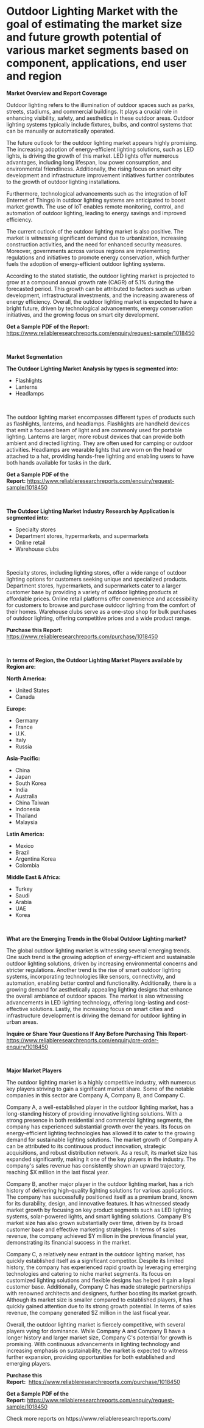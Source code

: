 <p><h1>Outdoor Lighting Market with the goal of estimating the market size and future growth potential of various market segments based on component, applications, end user and region</h1></p><p><strong>Market Overview and Report Coverage</strong></p>
<p><p>Outdoor lighting refers to the illumination of outdoor spaces such as parks, streets, stadiums, and commercial buildings. It plays a crucial role in enhancing visibility, safety, and aesthetics in these outdoor areas. Outdoor lighting systems typically include fixtures, bulbs, and control systems that can be manually or automatically operated.</p><p>The future outlook for the outdoor lighting market appears highly promising. The increasing adoption of energy-efficient lighting solutions, such as LED lights, is driving the growth of this market. LED lights offer numerous advantages, including long lifespan, low power consumption, and environmental friendliness. Additionally, the rising focus on smart city development and infrastructure improvement initiatives further contributes to the growth of outdoor lighting installations.</p><p>Furthermore, technological advancements such as the integration of IoT (Internet of Things) in outdoor lighting systems are anticipated to boost market growth. The use of IoT enables remote monitoring, control, and automation of outdoor lighting, leading to energy savings and improved efficiency.</p><p>The current outlook of the outdoor lighting market is also positive. The market is witnessing significant demand due to urbanization, increasing construction activities, and the need for enhanced security measures. Moreover, governments across various regions are implementing regulations and initiatives to promote energy conservation, which further fuels the adoption of energy-efficient outdoor lighting systems.</p><p>According to the stated statistic, the outdoor lighting market is projected to grow at a compound annual growth rate (CAGR) of 5.1% during the forecasted period. This growth can be attributed to factors such as urban development, infrastructural investments, and the increasing awareness of energy efficiency. Overall, the outdoor lighting market is expected to have a bright future, driven by technological advancements, energy conservation initiatives, and the growing focus on smart city development.</p></p>
<p><strong>Get a Sample PDF of the Report:</strong> <a href="https://www.reliableresearchreports.com/enquiry/request-sample/1018450">https://www.reliableresearchreports.com/enquiry/request-sample/1018450</a></p>
<p>&nbsp;</p>
<p><strong>Market Segmentation</strong></p>
<p><strong>The Outdoor Lighting Market Analysis by types is segmented into:</strong></p>
<p><ul><li>Flashlights</li><li>Lanterns</li><li>Headlamps</li></ul></p>
<p>&nbsp;</p>
<p><p>The outdoor lighting market encompasses different types of products such as flashlights, lanterns, and headlamps. Flashlights are handheld devices that emit a focused beam of light and are commonly used for portable lighting. Lanterns are larger, more robust devices that can provide both ambient and directed lighting. They are often used for camping or outdoor activities. Headlamps are wearable lights that are worn on the head or attached to a hat, providing hands-free lighting and enabling users to have both hands available for tasks in the dark.</p></p>
<p><strong>Get a Sample PDF of the Report:</strong>&nbsp;<a href="https://www.reliableresearchreports.com/enquiry/request-sample/1018450">https://www.reliableresearchreports.com/enquiry/request-sample/1018450</a></p>
<p>&nbsp;</p>
<p><strong>The Outdoor Lighting Market Industry Research by Application is segmented into:</strong></p>
<p><ul><li>Specialty stores</li><li>Department stores, hypermarkets, and supermarkets</li><li>Online retail</li><li>Warehouse clubs</li></ul></p>
<p>&nbsp;</p>
<p><p>Specialty stores, including lighting stores, offer a wide range of outdoor lighting options for customers seeking unique and specialized products. Department stores, hypermarkets, and supermarkets cater to a larger customer base by providing a variety of outdoor lighting products at affordable prices. Online retail platforms offer convenience and accessibility for customers to browse and purchase outdoor lighting from the comfort of their homes. Warehouse clubs serve as a one-stop shop for bulk purchases of outdoor lighting, offering competitive prices and a wide product range.</p></p>
<p><strong>Purchase this Report:</strong>&nbsp; <a href="https://www.reliableresearchreports.com/purchase/1018450">https://www.reliableresearchreports.com/purchase/1018450</a></p>
<p>&nbsp;</p>
<p><strong>In terms of Region, the Outdoor Lighting Market Players available by Region are:</strong></p>
<p>
    <p> <strong> North America: </strong>
        <ul>
            <li>United States</li>
            <li>Canada</li>
        </ul>
        </p> 
    <p> <strong> Europe: </strong>
        <ul>
            <li>Germany</li>
            <li>France</li>
            <li>U.K.</li>
            <li>Italy</li>
            <li>Russia</li>
        </ul>
        </p> 
    <p> <strong> Asia-Pacific: </strong>
        <ul>
            <li>China</li>
            <li>Japan</li>
            <li>South Korea</li>
            <li>India</li>
            <li>Australia</li>
            <li>China Taiwan</li>
            <li>Indonesia</li>
            <li>Thailand</li>
            <li>Malaysia</li>
        </ul>
        </p> 
    <p> <strong> Latin America: </strong>
        <ul>
            <li>Mexico</li>
            <li>Brazil</li>
            <li>Argentina Korea</li>
            <li>Colombia</li>
        </ul>
        </p> 
    <p> <strong> Middle East & Africa: </strong>
        <ul>
            <li>Turkey</li>
            <li>Saudi</li>
            <li>Arabia</li>
            <li>UAE</li>
            <li>Korea</li>
        </ul>
    </p>
    </p>
<p>&nbsp;</p>
<p><strong>What are the Emerging Trends in the Global Outdoor Lighting market?</strong></p>
<p><p>The global outdoor lighting market is witnessing several emerging trends. One such trend is the growing adoption of energy-efficient and sustainable outdoor lighting solutions, driven by increasing environmental concerns and stricter regulations. Another trend is the rise of smart outdoor lighting systems, incorporating technologies like sensors, connectivity, and automation, enabling better control and functionality. Additionally, there is a growing demand for aesthetically appealing lighting designs that enhance the overall ambiance of outdoor spaces. The market is also witnessing advancements in LED lighting technology, offering long-lasting and cost-effective solutions. Lastly, the increasing focus on smart cities and infrastructure development is driving the demand for outdoor lighting in urban areas.</p></p>
<p><strong>Inquire or Share Your Questions If Any Before Purchasing This Report</strong>- <a href="https://www.reliableresearchreports.com/enquiry/pre-order-enquiry/1018450">https://www.reliableresearchreports.com/enquiry/pre-order-enquiry/1018450</a></p>
<p>&nbsp;</p>
<p><strong>Major Market Players</strong></p>
<p><p>The outdoor lighting market is a highly competitive industry, with numerous key players striving to gain a significant market share. Some of the notable companies in this sector are Company A, Company B, and Company C.</p><p>Company A, a well-established player in the outdoor lighting market, has a long-standing history of providing innovative lighting solutions. With a strong presence in both residential and commercial lighting segments, the company has experienced substantial growth over the years. Its focus on energy-efficient lighting technologies has allowed it to cater to the growing demand for sustainable lighting solutions. The market growth of Company A can be attributed to its continuous product innovation, strategic acquisitions, and robust distribution network. As a result, its market size has expanded significantly, making it one of the key players in the industry. The company's sales revenue has consistently shown an upward trajectory, reaching $X million in the last fiscal year.</p><p>Company B, another major player in the outdoor lighting market, has a rich history of delivering high-quality lighting solutions for various applications. The company has successfully positioned itself as a premium brand, known for its durability, design, and innovative features. It has witnessed steady market growth by focusing on key product segments such as LED lighting systems, solar-powered lights, and smart lighting solutions. Company B's market size has also grown substantially over time, driven by its broad customer base and effective marketing strategies. In terms of sales revenue, the company achieved $Y million in the previous financial year, demonstrating its financial success in the market.</p><p>Company C, a relatively new entrant in the outdoor lighting market, has quickly established itself as a significant competitor. Despite its limited history, the company has experienced rapid growth by leveraging emerging technologies and catering to niche market segments. Its focus on customized lighting solutions and flexible designs has helped it gain a loyal customer base. Additionally, Company C has made strategic partnerships with renowned architects and designers, further boosting its market growth. Although its market size is smaller compared to established players, it has quickly gained attention due to its strong growth potential. In terms of sales revenue, the company generated $Z million in the last fiscal year.</p><p>Overall, the outdoor lighting market is fiercely competitive, with several players vying for dominance. While Company A and Company B have a longer history and larger market size, Company C's potential for growth is promising. With continuous advancements in lighting technology and increasing emphasis on sustainability, the market is expected to witness further expansion, providing opportunities for both established and emerging players.</p></p>
<p><strong>Purchase this Report:</strong>&nbsp;&nbsp;<a href="https://www.reliableresearchreports.com/purchase/1018450">https://www.reliableresearchreports.com/purchase/1018450</a></p>
<p></p>
<p><strong>Get a Sample PDF of the Report:</strong>&nbsp;<a href="https://www.reliableresearchreports.com/enquiry/request-sample/1018450">https://www.reliableresearchreports.com/enquiry/request-sample/1018450</a></p>
<p>Check more reports on https://www.reliableresearchreports.com/</p>